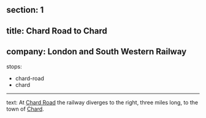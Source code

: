 ﻿section: 1
----
title: Chard Road to Chard
----
company: London and South Western Railway
----
stops:
- chard-road
- chard
----
text: At [Chard Road](/stations/chard-road) the railway diverges to the right, three miles long, to the town of [Chard](/stations/chard).

